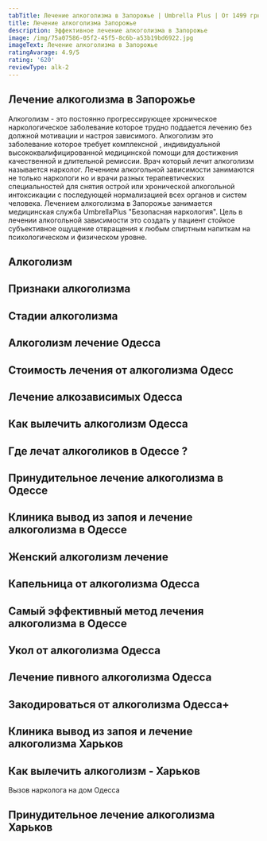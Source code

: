 ```yaml
---
tabTitle: Лечение алкоголизма в Запорожье | Umbrella Plus | От 1499 грн
title: Лечение алкоголизма Запорожье
description: Эффективное лечение алкоголизма в Запорожье
image: /img/75a07586-05f2-45f5-8c6b-a53b19bd6922.jpg
imageText: Лечение алкоголизма в Запорожье
ratingAvarage: 4.9/5
rating: '620'
reviewType: alk-2
---
```


## Лечение алкоголизма в Запорожье

Алкоголизм - это постоянно прогрессирующее хроническое наркологическое заболевание которое трудно поддается лечению без должной мотивации и настроя зависимого. Алкоголизм это заболевание которое требует комплексной , индивидуальной высококвалифицированной медицинской помощи для достижения качественной и длительной ремиссии. Врач который лечит алкоголизм называется нарколог. Лечением алкогольной зависимости занимаются не только наркологи но и врачи разных терапевтических специальностей для снятия острой или хронической алкогольной интоксикации с последующей нормализацией всех органов и систем человека. Лечением алкоголизма в Запорожье занимается медицинская служба UmbrellaPlus "Безопасная наркология". Цель в лечении алкогольной зависимости это создать у пациент стойкое субъективное ощущение отвращения к любым спиртным напиткам на психологическом и физическом уровне.

## Алкоголизм

## Признаки алкоголизма

## Стадии алкоголизма

## Алкоголизм лечение Одесса

## Стоимость лечения от алкоголизма Одесс

## Лечение алкозависимых Одесса

## Как вылечить алкоголизм Одесса

## Где лечат алкоголиков в Одессе ?

## Принудительное лечение алкоголизма в Одессе

## Клиника вывод из запоя и лечение алкоголизма в Одессе

## Женский алкоголизм лечение

## Капельница от алкоголизма Одесса

## Самый эффективный метод лечения алкоголизма в Одессе

## Укол от алкоголизма Одесса

## Лечение пивного алкоголизма Одесса

## Закодироваться от алкоголизма Одесса+

## Клиника вывод из запоя и лечение алкоголизма Харьков

## Как вылечить алкоголизм - Харьков

Вызов нарколога на дом Одесса

## Принудительное лечение алкоголизма Харьков
